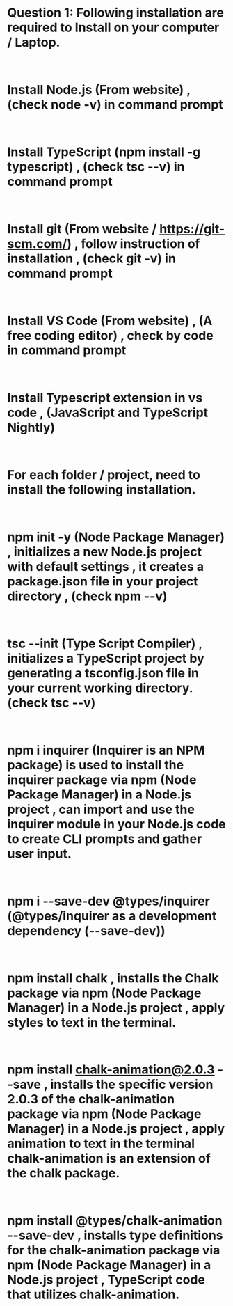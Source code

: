 # Question 1: Following installation are required to Install on your computer / Laptop.
<br>

# Install Node.js (From website) , (check node -v) in command prompt
<br>

# Install TypeScript (npm install -g typescript) , (check tsc --v) in command prompt
<br>

# Install git (From website / https://git-scm.com/) , follow instruction of installation , (check git -v) in command prompt
<br>

# Install VS Code (From website) , (A free coding editor) , check by code in command prompt
<br>

# Install Typescript extension in vs code , (JavaScript and TypeScript Nightly)
<br>

# For each folder / project, need to install the following installation.
<br>

# npm init -y (Node Package Manager) ,  initializes a new Node.js project with default settings ,  it creates a package.json file in your project directory , (check npm --v)
<br>

# tsc --init (Type Script Compiler) ,  initializes a TypeScript project by generating a tsconfig.json file in your current working directory. (check tsc --v)
<br>

# npm i inquirer (Inquirer is an NPM package)  is used to install the inquirer package via npm (Node Package Manager) in a Node.js project , can import and use the inquirer module in your Node.js code to create CLI prompts and gather user input.
<br>

# npm i --save-dev @types/inquirer (@types/inquirer as a development dependency (--save-dev))
<br>

# npm install chalk , installs the Chalk package via npm (Node Package Manager) in a Node.js project , apply styles to text in the terminal.
<br>

# npm install chalk-animation@2.0.3 --save ,  installs the specific version 2.0.3 of the chalk-animation package via npm (Node Package Manager) in a Node.js project , apply animation to text in the terminal chalk-animation is an extension of the chalk package.
<br>

# npm install @types/chalk-animation --save-dev ,  installs type definitions for the chalk-animation package via npm (Node Package Manager) in a Node.js project , TypeScript code that utilizes chalk-animation.
<br>
